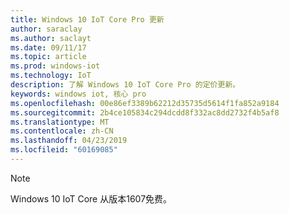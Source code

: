 ```yaml
---
title: Windows 10 IoT Core Pro 更新
author: saraclay
ms.author: saclayt
ms.date: 09/11/17
ms.topic: article
ms.prod: windows-iot
ms.technology: IoT
description: 了解 Windows 10 IoT Core Pro 的定价更新。
keywords: windows iot, 核心 pro
ms.openlocfilehash: 00e86ef3389b62212d35735d5614f1fa852a9184
ms.sourcegitcommit: 2b4ce105834c294dcdd8f332ac8dd2732f4b5af8
ms.translationtype: MT
ms.contentlocale: zh-CN
ms.lasthandoff: 04/23/2019
ms.locfileid: "60169085"
---
```

> [!NOTE]
> Windows 10 IoT Core 从版本1607免费。
